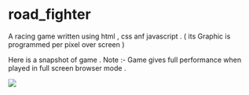 # road_fighter
A racing game written using html , css anf javascript . ( its Graphic is programmed per pixel over screen )

Here is a snapshot of game .
Note :- Game gives full performance when played in full screen browser mode .

<img src="https://raw.githubusercontent.com/mohitrajain/road_fighter/master/car_racing.png">

